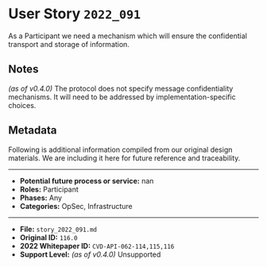
# User Story `2022_091` #

<!-- story-start -->As a Participant we need a mechanism which will ensure the confidential transport and storage of information.<!-- story-end -->

## Notes ##

*(as of v0.4.0)*
The protocol does not specify message confidentiality mechanisms. It will need to be addressed by implementation-specific choices.

## Metadata ##

Following is additional information compiled from our original design materials.
We are including it here for future reference and traceability.

---

- **Potential future process or service:** nan
- **Roles:** Participant
- **Phases:** Any
- **Categories:** OpSec, Infrastructure

---

- **File:** `story_2022_091.md`
- **Original ID:** `116.0`
- **2022 Whitepaper ID:** `CVD-API-062-114,115,116`
- **Support Level:** *(as of v0.4.0)* Unsupported
